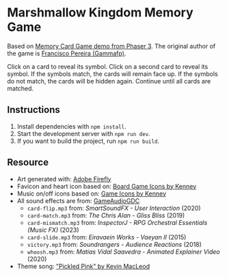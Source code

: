 # Marshmallow Kingdom Memory Game

Based on [Memory Card Game demo from Phaser 3](https://phaser.io/examples/v3.85.0/games/view/card-memory). The original author of the game is [Francisco Pereira (Gammafp)](https://gammafp.com/).

Click on a card to reveal its symbol. Click on a second card to reveal its symbol. If the symbols match, the cards will remain face up. If the symbols do not match, the cards will be hidden again. Continue until all cards are matched.

## Instructions

1. Install dependencies with `npm install`.
1. Start the development server with `npm run dev`.
1. If you want to build the project, run `npm run build`.

## Resource
- Art generated with: [Adobe Firefly](https://firefly.adobe.com/generate/image)
- Favicon and heart icon based on: [Board Game Icons by Kenney](https://kenney.nl/assets/board-game-icons)
- Music on/off icons based on: [Game Icons by Kenney](https://kenney.nl/assets/game-icons)
- All sound effects are from: [GameAudioGDC](https://sonniss.com/gameaudiogdc/)
  - `card-flip.mp3` from: _SmartSoundFX - User Interaction_ (2020)
  - `card-match.mp3` from: _The Chris Alan - Gliss Bliss_ (2019)
  - `card-mismatch.mp3` from: _InspectorJ - RPG Orchestral Essentials (Music FX)_ (2023)
  - `card-slide.mp3` from: _Eiravaein Works - Vaeyan II_ (2015)
  - `victory.mp3` from: _Soundrangers - Audience Reactions_ (2018)
  - `whoosh.mp3` from: _Matias Vidal Saavedra - Animated Explainer Video_ (2020)
- Theme song: ["Pickled Pink" by Kevin MacLeod](https://freepd.com/upbeat.php)
